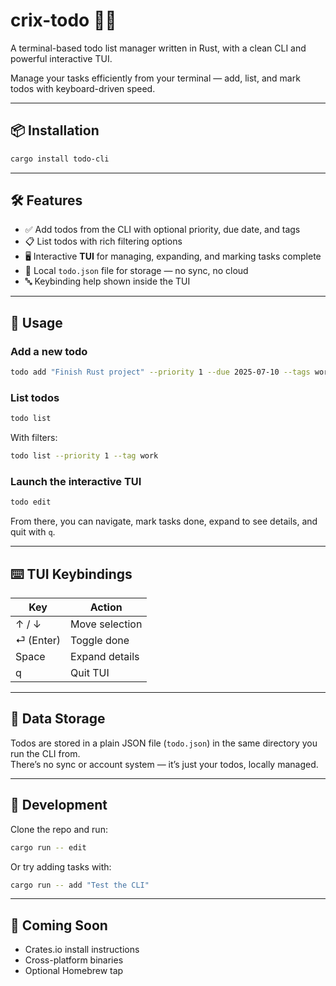 # crix-todo 🦀✅

A terminal-based todo list manager written in Rust, with a clean CLI and powerful interactive TUI.

Manage your tasks efficiently from your terminal — add, list, and mark todos with keyboard-driven speed.

---

## 📦 Installation

```bash
cargo install todo-cli
```

---

## 🛠 Features

- ✅ Add todos from the CLI with optional priority, due date, and tags
- 📋 List todos with rich filtering options
- 🖥 Interactive **TUI** for managing, expanding, and marking tasks complete
- 📂 Local `todo.json` file for storage — no sync, no cloud
- 🔤 Keybinding help shown inside the TUI

---

## 🚀 Usage

### Add a new todo

```bash
todo add "Finish Rust project" --priority 1 --due 2025-07-10 --tags work,urgent
```

### List todos

```bash
todo list
```

With filters:

```bash
todo list --priority 1 --tag work
```

### Launch the interactive TUI

```bash
todo edit
```

From there, you can navigate, mark tasks done, expand to see details, and quit with `q`.

---

## ⌨️ TUI Keybindings

| Key         | Action            |
|-------------|-------------------|
| ↑ / ↓       | Move selection    |
| ⏎ (Enter)   | Toggle done       |
| Space       | Expand details    |
| q           | Quit TUI          |

---

## 📂 Data Storage

Todos are stored in a plain JSON file (`todo.json`) in the same directory you run the CLI from.  
There’s no sync or account system — it’s just your todos, locally managed.

---

## 🧪 Development

Clone the repo and run:

```bash
cargo run -- edit
```

Or try adding tasks with:

```bash
cargo run -- add "Test the CLI"
```

---

## 🔗 Coming Soon

- Crates.io install instructions
- Cross-platform binaries
- Optional Homebrew tap
